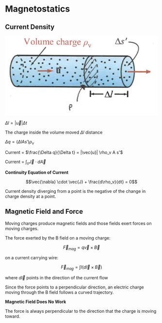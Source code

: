 # Magnetostatics

## Current Density

![Figure10](./image/Figure10.png)

$\Delta l = |\vec{u}| \Delta t$

The charge inside the volume moved $\Delta l$ distance

$\Delta q = (\Delta l A s')\rho_v$

Current = $\frac{\Delta q}{\Delta t} = |\vec{u}| \rho_v A s'$

Current = $\int_s \vec{J} \cdot d\vec{A}$

**Continuity Equation of Current**

$$\vec{\nabla} \cdot \vec{J} + \frac{d\rho_v}{dt} = 0$$

Current density diverging from a point is the negative of the change in charge density at a point.

## Magnetic Field and Force
Moving charges produce magnetic fields and those fields exert forces on moving charges.

The force exerted by the B field on a moving charge:

$$\vec{F}_{mag} = q \vec{v} \times \vec{B}$$

on a current carrying wire:

$$\vec{F}_{mag} = \int I (d\vec{l} \times \vec{B})$$

where $d\vec{l}$ points in the direction of the current flow

Since the force points to a perpendicular direction, an electric charge moving through the B field follows a curved trajectory.

**Magnetic Field Does No Work**

The force is always perpendicular to the direction that the charge is moving toward.


